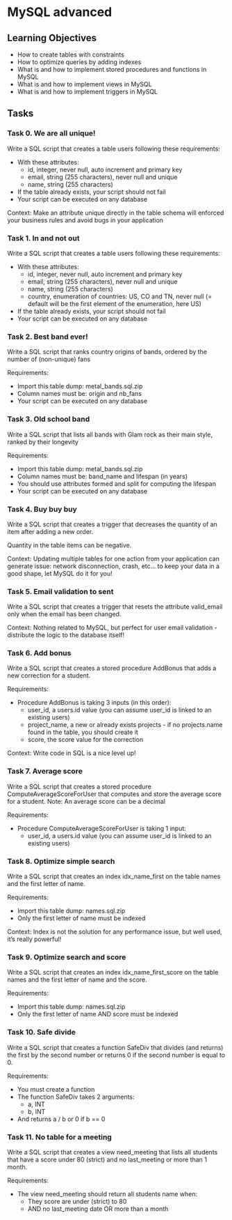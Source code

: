# MySQL advanced

## Learning Objectives

- How to create tables with constraints
- How to optimize queries by adding indexes
- What is and how to implement stored procedures and functions in MySQL
- What is and how to implement views in MySQL
- What is and how to implement triggers in MySQL

## Tasks

### Task 0. We are all unique!

Write a SQL script that creates a table users following these requirements:

- With these attributes:
  - id, integer, never null, auto increment and primary key
  - email, string (255 characters), never null and unique
  - name, string (255 characters)
- If the table already exists, your script should not fail
- Your script can be executed on any database

Context: Make an attribute unique directly in the table schema will enforced your business rules and avoid bugs in your application

### Task 1. In and not out

Write a SQL script that creates a table users following these requirements:

- With these attributes:
  - id, integer, never null, auto increment and primary key
  - email, string (255 characters), never null and unique
  - name, string (255 characters)
  - country, enumeration of countries: US, CO and TN, never null (= default will be the first element of the enumeration, here US)
- If the table already exists, your script should not fail
- Your script can be executed on any database

### Task 2. Best band ever!

Write a SQL script that ranks country origins of bands, ordered by the number of (non-unique) fans

Requirements:

- Import this table dump: metal_bands.sql.zip
- Column names must be: origin and nb_fans
- Your script can be executed on any database

### Task 3. Old school band

Write a SQL script that lists all bands with Glam rock as their main style, ranked by their longevity

Requirements:

- Import this table dump: metal_bands.sql.zip
- Column names must be: band_name and lifespan (in years)
- You should use attributes formed and split for computing the lifespan
- Your script can be executed on any database

### Task 4. Buy buy buy

Write a SQL script that creates a trigger that decreases the quantity of an item after adding a new order.

Quantity in the table items can be negative.

Context: Updating multiple tables for one action from your application can generate issue: network disconnection, crash, etc… to keep your data in a good shape, let MySQL do it for you!

### Task 5. Email validation to sent

Write a SQL script that creates a trigger that resets the attribute valid_email only when the email has been changed.

Context: Nothing related to MySQL, but perfect for user email validation - distribute the logic to the database itself!

### Task 6. Add bonus

Write a SQL script that creates a stored procedure AddBonus that adds a new correction for a student.

Requirements:

- Procedure AddBonus is taking 3 inputs (in this order):
  - user_id, a users.id value (you can assume user_id is linked to an existing users)
  - project_name, a new or already exists projects - if no projects.name found in the table, you should create it
  - score, the score value for the correction

Context: Write code in SQL is a nice level up!

### Task 7. Average score

Write a SQL script that creates a stored procedure ComputeAverageScoreForUser that computes and store the average score for a student. Note: An average score can be a decimal

Requirements:

- Procedure ComputeAverageScoreForUser is taking 1 input:
  - user_id, a users.id value (you can assume user_id is linked to an existing users)

### Task 8. Optimize simple search

Write a SQL script that creates an index idx_name_first on the table names and the first letter of name.

Requirements:

- Import this table dump: names.sql.zip
- Only the first letter of name must be indexed

Context: Index is not the solution for any performance issue, but well used, it’s really powerful!

### Task 9. Optimize search and score

Write a SQL script that creates an index idx_name_first_score on the table names and the first letter of name and the score.

Requirements:

- Import this table dump: names.sql.zip
- Only the first letter of name AND score must be indexed

### Task 10. Safe divide

Write a SQL script that creates a function SafeDiv that divides (and returns) the first by the second number or returns 0 if the second number is equal to 0.

Requirements:

- You must create a function
- The function SafeDiv takes 2 arguments:
  - a, INT
  - b, INT
- And returns a / b or 0 if b == 0

### Task 11. No table for a meeting

Write a SQL script that creates a view need_meeting that lists all students that have a score under 80 (strict) and no last_meeting or more than 1 month.

Requirements:

- The view need_meeting should return all students name when:
  - They score are under (strict) to 80
  - AND no last_meeting date OR more than a month
